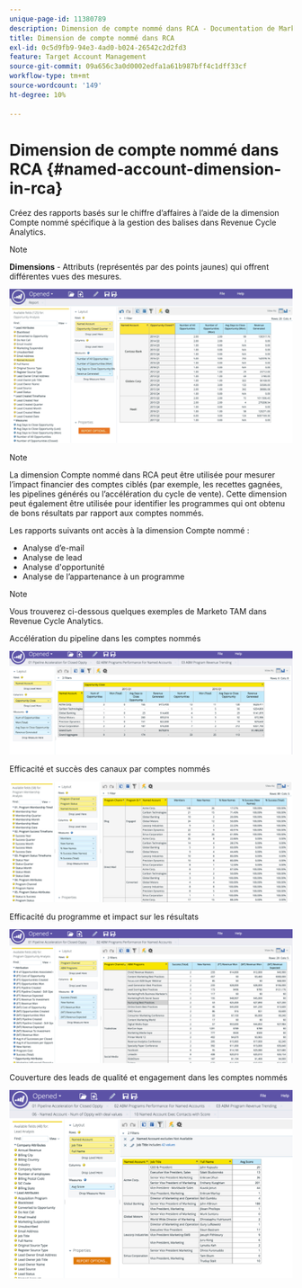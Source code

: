 ```yaml
---
unique-page-id: 11380789
description: Dimension de compte nommé dans RCA - Documentation de Marketo - Documentation du produit
title: Dimension de compte nommé dans RCA
exl-id: 0c5d9fb9-94e3-4ad0-b024-26542c2d2fd3
feature: Target Account Management
source-git-commit: 09a656c3a0d0002edfa1a61b987bff4c1dff33cf
workflow-type: tm+mt
source-wordcount: '149'
ht-degree: 10%

---
```


# Dimension de compte nommé dans RCA {#named-account-dimension-in-rca}

Créez des rapports basés sur le chiffre d’affaires à l’aide de la dimension Compte nommé spécifique à la gestion des balises dans Revenue Cycle Analytics.

>[!NOTE]
>
>**Dimensions** - Attributs (représentés par des points jaunes) qui offrent différentes vues des mesures.

![](assets/one-2.png)

>[!NOTE]
>
>La dimension Compte nommé dans RCA peut être utilisée pour mesurer l’impact financier des comptes ciblés (par exemple, les recettes gagnées, les pipelines générés ou l’accélération du cycle de vente). Cette dimension peut également être utilisée pour identifier les programmes qui ont obtenu de bons résultats par rapport aux comptes nommés.

Les rapports suivants ont accès à la dimension Compte nommé :

* Analyse d’e-mail
* Analyse de lead
* Analyse d&#39;opportunité
* Analyse de l’appartenance à un programme

>[!NOTE]
>
>Vous trouverez ci-dessous quelques exemples de Marketo TAM dans Revenue Cycle Analytics.

Accélération du pipeline dans les comptes nommés

![](assets/two-1.png)

Efficacité et succès des canaux par comptes nommés

![](assets/three-2.png)

Efficacité du programme et impact sur les résultats

![](assets/four-3.png)

Couverture des leads de qualité et engagement dans les comptes nommés

![](assets/five-2.png)
